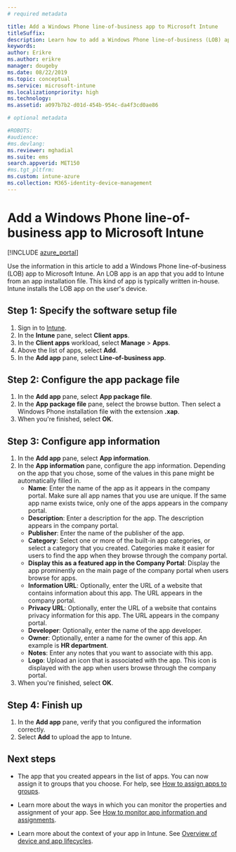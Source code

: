 ```yaml
---
# required metadata

title: Add a Windows Phone line-of-business app to Microsoft Intune 
titleSuffix: 
description: Learn how to add a Windows Phone line-of-business (LOB) app using Microsoft Intune.
keywords:
author: Erikre
ms.author: erikre
manager: dougeby
ms.date: 08/22/2019
ms.topic: conceptual
ms.service: microsoft-intune
ms.localizationpriority: high
ms.technology:
ms.assetid: a097b7b2-d01d-454b-954c-da4f3cd0ae86

# optional metadata

#ROBOTS:
#audience:
#ms.devlang:
ms.reviewer: mghadial
ms.suite: ems
search.appverid: MET150
#ms.tgt_pltfrm:
ms.custom: intune-azure
ms.collection: M365-identity-device-management
---
```


# Add a Windows Phone line-of-business app to Microsoft Intune

[!INCLUDE [azure_portal](./includes/azure_portal.md)]

Use the information in this article to add a Windows Phone line-of-business (LOB) app to Microsoft Intune. An LOB app is an app that you add to Intune from an app installation file. This kind of app is typically written in-house. Intune installs the LOB app on the user's device. 

## Step 1: Specify the software setup file

1. Sign in to [Intune](https://go.microsoft.com/fwlink/?linkid=2090973).
3. In the **Intune** pane, select **Client apps**.
4. In the **Client apps** workload, select **Manage** > **Apps**.
5. Above the list of apps, select **Add**.
6. In the **Add app** pane, select **Line-of-business app**.

## Step 2: Configure the app package file

1. In the **Add app** pane, select **App package file**.
2. In the **App package file** pane, select the browse button. Then select a Windows Phone installation file with the extension **.xap**.
3. When you're finished, select **OK**.


## Step 3: Configure app information

1. In the **Add app** pane, select **App information**.
2. In the **App information** pane, configure the app information. Depending on the app that you chose, some of the values in this pane might be automatically filled in.
    - **Name**: Enter the name of the app as it appears in the company portal. Make sure all app names that you use are unique. If the same app name exists twice, only one of the apps appears in the company portal.
    - **Description**: Enter a description for the app. The description appears in the company portal.
    - **Publisher**: Enter the name of the publisher of the app.
    - **Category**: Select one or more of the built-in app categories, or select a category that you created. Categories make it easier for users to find the app when they browse through the company portal.
    - **Display this as a featured app in the Company Portal**: Display the app prominently on the main page of the company portal when users browse for apps.
    - **Information URL**: Optionally, enter the URL of a website that contains information about this app. The URL appears in the company portal.
    - **Privacy URL**: Optionally, enter the URL of a website that contains privacy information for this app. The URL appears in the company portal.
    - **Developer**: Optionally, enter the name of the app developer.
    - **Owner**: Optionally, enter a name for the owner of this app. An example is **HR department**.
    - **Notes**: Enter any notes that you want to associate with this app.
    - **Logo**: Upload an icon that is associated with the app. This icon is displayed with the app when users browse through the company portal.
3. When you're finished, select **OK**.

## Step 4: Finish up

1. In the **Add app** pane, verify that you configured the information correctly.
2. Select **Add** to upload the app to Intune.

## Next steps

- The app that you created appears in the list of apps. You can now assign it to groups that you choose. For help, see [How to assign apps to groups](apps-deploy.md).

- Learn more about the ways in which you can monitor the properties and assignment of your app. See [How to monitor app information and assignments](apps-monitor.md).

- Learn more about the context of your app in Intune. See [Overview of device and app lifecycles](introduction-device-app-lifecycles.md).
